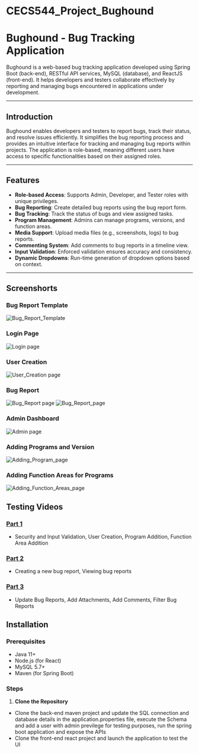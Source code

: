 # CECS544_Project_Bughound

# Bughound - Bug Tracking Application

Bughound is a web-based bug tracking application developed using Spring Boot (back-end), RESTful API services, MySQL (database), and ReactJS (front-end). It helps developers and testers collaborate effectively by reporting and managing bugs encountered in applications under development.

---

## Introduction
Bughound enables developers and testers to report bugs, track their status, and resolve issues efficiently. It simplifies the bug reporting process and provides an intuitive interface for tracking and managing bug reports within projects. The application is role-based, meaning different users have access to specific functionalities based on their assigned roles.

---

## Features
- **Role-based Access**: Supports Admin, Developer, and Tester roles with unique privileges.
- **Bug Reporting**: Create detailed bug reports using the bug report form.
- **Bug Tracking**: Track the status of bugs and view assigned tasks.
- **Program Management**: Admins can manage programs, versions, and function areas.
- **Media Support**: Upload media files (e.g., screenshots, logs) to bug reports.
- **Commenting System**: Add comments to bug reports in a timeline view.
- **Input Validation**: Enforced validation ensures accuracy and consistency.
- **Dynamic Dropdowns**: Run-time generation of dropdown options based on context.

---

## Screenshorts

### Bug Report Template
![Bug_Report_Template](https://github.com/itsaravindanand/CECS544_Project_Bughound/blob/main/BugHound_Application/Screenshots/Bug_Report_Template.png)

### Login Page
![Login page](https://github.com/itsaravindanand/CECS544_Project_Bughound/blob/main/BugHound_Application/Screenshots/Login_Page.png)

### User Creation
![User_Creation page](https://github.com/itsaravindanand/CECS544_Project_Bughound/blob/main/BugHound_Application/Screenshots/User_Creation_Page.png)

### Bug Report
![Bug_Report page](https://github.com/itsaravindanand/CECS544_Project_Bughound/blob/main/BugHound_Application/Screenshots/Bug_Report_1.png)
![Bug_Report_page](https://github.com/itsaravindanand/CECS544_Project_Bughound/blob/main/BugHound_Application/Screenshots/Bug_Report_2.png)

### Admin Dashboard
![Admin page](https://github.com/itsaravindanand/CECS544_Project_Bughound/blob/main/BugHound_Application/Screenshots/Admin_Dashboard.png)

### Adding Programs and Version 
![Adding_Program_page](https://github.com/itsaravindanand/CECS544_Project_Bughound/blob/main/BugHound_Application/Screenshots/Adding_Programs_Page.png)

### Adding Function Areas for Programs 
![Adding_Function_Areas_page](https://github.com/itsaravindanand/CECS544_Project_Bughound/blob/main/BugHound_Application/Screenshots/Adding_Function_Areas_Page.png)

## Testing Videos

### [Part 1](https://www.youtube.com/watch?v=rJG6RzyZJU8) 
- Security and Input Validation, User Creation, Program Addition, Function Area Addition
### [Part 2](https://www.youtube.com/watch?v=FxGbGtscBV8) 
- Creating a new bug report, Viewing bug reports
### [Part 3](https://www.youtube.com/watch?v=zVdB5gBmDQQ) 
- Update Bug Reports, Add Attachments, Add Comments, Filter Bug Reports

## Installation
### Prerequisites
- Java 11+
- Node.js (for React)
- MySQL 5.7+
- Maven (for Spring Boot)

### Steps
1. **Clone the Repository**
- Clone the back-end maven project and update the SQL connection and database details in the application.properties file, execute the Schema and add a user with admin previlege for testing purposes, run the spring boot application and expose the APIs
- Clone the front-end react project and launch the application to test the UI

